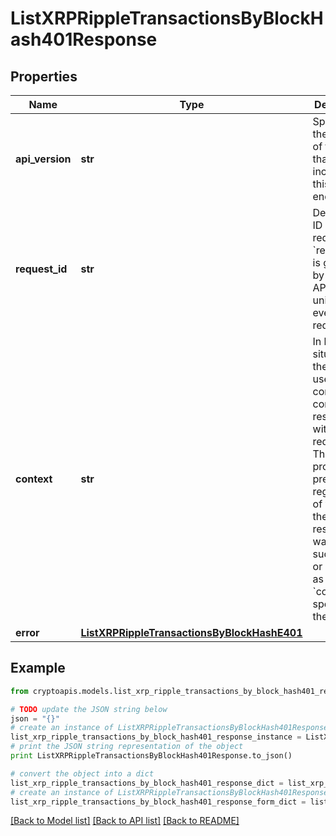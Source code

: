 # ListXRPRippleTransactionsByBlockHash401Response


## Properties
Name | Type | Description | Notes
------------ | ------------- | ------------- | -------------
**api_version** | **str** | Specifies the version of the API that incorporates this endpoint. | 
**request_id** | **str** | Defines the ID of the request. The &#x60;requestId&#x60; is generated by Crypto APIs and it&#39;s unique for every request. | 
**context** | **str** | In batch situations the user can use the context to correlate responses with requests. This property is present regardless of whether the response was successful or returned as an error. &#x60;context&#x60; is specified by the user. | [optional] 
**error** | [**ListXRPRippleTransactionsByBlockHashE401**](ListXRPRippleTransactionsByBlockHashE401.md) |  | 

## Example

```python
from cryptoapis.models.list_xrp_ripple_transactions_by_block_hash401_response import ListXRPRippleTransactionsByBlockHash401Response

# TODO update the JSON string below
json = "{}"
# create an instance of ListXRPRippleTransactionsByBlockHash401Response from a JSON string
list_xrp_ripple_transactions_by_block_hash401_response_instance = ListXRPRippleTransactionsByBlockHash401Response.from_json(json)
# print the JSON string representation of the object
print ListXRPRippleTransactionsByBlockHash401Response.to_json()

# convert the object into a dict
list_xrp_ripple_transactions_by_block_hash401_response_dict = list_xrp_ripple_transactions_by_block_hash401_response_instance.to_dict()
# create an instance of ListXRPRippleTransactionsByBlockHash401Response from a dict
list_xrp_ripple_transactions_by_block_hash401_response_form_dict = list_xrp_ripple_transactions_by_block_hash401_response.from_dict(list_xrp_ripple_transactions_by_block_hash401_response_dict)
```
[[Back to Model list]](../README.md#documentation-for-models) [[Back to API list]](../README.md#documentation-for-api-endpoints) [[Back to README]](../README.md)


